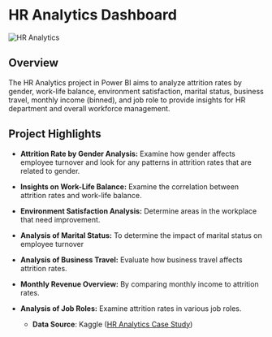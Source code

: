 # HR Analytics Dashboard

![HR Analytics](https://i.imgur.com/uJZQqvj.png)

## Overview

The HR Analytics project in Power BI aims to analyze attrition rates by gender, work-life balance, environment satisfaction, marital status, business travel, monthly income (binned), and job role to provide insights for HR department and overall workforce management.

## Project Highlights

- **Attrition Rate by Gender Analysis:** Examine how gender affects employee turnover and look for any patterns in attrition rates that are related to gender.

- **Insights on Work-Life Balance:** Examine the correlation between attrition rates and work-life balance.

- **Environment Satisfaction Analysis:** Determine areas in the workplace that need improvement.

- **Analysis of Marital Status:** To determine the impact of marital status on employee turnover

- **Analysis of Business Travel:** Evaluate how business travel affects attrition rates.

- **Monthly Revenue Overview:** By comparing monthly income to attrition rates.

- **Analysis of Job Roles:** Examine attrition rates in various job roles.

    - **Data Source**: Kaggle ([HR Analytics Case Study](https://www.kaggle.com/datasets/vjchoudhary7/hr-analytics-case-study))


